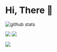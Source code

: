 # Hi, There 👋

![github stats](https://github-readme-stats.vercel.app/api?username=ridhoadtyaa&show_icons=true)

<p>
 <p>
    <a href="https://www.facebook.com/r.aditya2603" target="_blank"><img src="https://img.shields.io/badge/Ridho_Aditya-30302f?style=flat&logo=facebook" /></a>
    <a href="https://instagram.com/ridhoadtyaa" target="_blank"><img src="https://img.shields.io/badge/@ridhoadtyaa-30302f?style=flat&logo=instagram" /></a>
</p>
</p>
 
 <img src="https://github-readme-stats.vercel.app/api/top-langs/?username=ridhoadtyaa&theme=vue">
